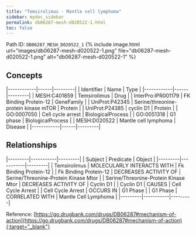 ```yaml
---
title: "Temsirolimus - Mantle cell lymphoma"
sidebar: mydoc_sidebar
permalink: db06287-mesh-d020522-1.html
toc: false 
---
```



Path ID: `DB06287_MESH_D020522_1`
{% include image.html url="images/db06287-mesh-d020522-1.png" file="db06287-mesh-d020522-1.png" alt="db06287-mesh-d020522-1" %}

## Concepts

|------------|------|---------|
| Identifier | Name | Type    |
|------------|------|---------|
| MESH:C401859 | Temsirolimus | Drug |
| InterPro:IPR001179 | FK Binding Protein-12 | GeneFamily |
| UniProt:P42345 | Serine/threonine-protein kinase mTOR | Protein |
| UniProt:P24385 | cyclin D1 | Protein |
| GO:0007050 | Cell cycle arrest | BiologicalProcess |
| GO:0051318 | G1 phase | BiologicalProcess |
| MESH:D020522 | Mantle cell lymphoma | Disease |
|------------|------|---------|

## Relationships

|---------|-----------|---------|
| Subject | Predicate | Object  |
|---------|-----------|---------|
| Temsirolimus | MOLECULARLY INTERACTS WITH | Fk Binding Protein-12 |
| Fk Binding Protein-12 | DECREASES ACTIVITY OF | Serine/Threonine-Protein Kinase Mtor |
| Serine/Threonine-Protein Kinase Mtor | DECREASES ACTIVITY OF | Cyclin D1 |
| Cyclin D1 | CAUSES | Cell Cycle Arrest |
| Cell Cycle Arrest | OCCURS IN | G1 Phase |
| G1 Phase | CORRELATED WITH | Mantle Cell Lymphoma |
|---------|-----------|---------|

Reference: [https://go.drugbank.com/drugs/DB06287#mechanism-of-action](https://go.drugbank.com/drugs/DB06287#mechanism-of-action){:target="_blank"}